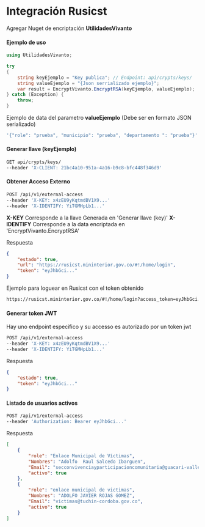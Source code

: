 
# Integración Rusicst

Agregar Nuget de encriptación **UtilidadesVivanto**

#### Ejemplo de uso

```cs
using UtilidadesVivanto;

try
{
    string keyEjemplo = "Key publica"; // Endpoint: api/crypts/keys/
    string valueEjemplo = "{Json serrializado ejemplo}";
    var result = EncryptVivanto.EncryptRSA(keyEjemplo, valueEjemplo);
} catch (Exception) {
    throw;
}
```

Ejemplo de data del parametro **valueEjemplo** (Debe ser en formato JSON serializado)

```sh
'{"role": "prueba", "municipio": "prueba", "departamento ": "prueba"}'
```

#### Generar llave (keyEjemplo)

```sh
GET api/crypts/keys/
--header 'X-CLIENT: 21bc4a10-951a-4a16-b9c8-bfc448f346d9'
```

#### Obtener Acceso Externo

```sh
POST /api/v1/external-access
--header 'X-KEY: x4zEU9yKqtmdBV1X9...'
--header 'X-IDENTIFY: YiTGMHpLb1...'
```
**X-KEY** Corresponde a la llave Generada en 'Generar llave (key)'
**X-IDENTIFY** Corresponde a la data encriptada en 'EncryptVivanto.EncryptRSA'

Respuesta
```json
{
    "estado": true,
    "url": "https://rusicst.mininterior.gov.co/#!/home/login",
    "token": "eyJhbGci..."
}
```

Ejemplo para loguear en Rusicst con el token obtenido

```sh
https://rusicst.mininterior.gov.co/#!/home/login?access_token=eyJhbGci...
```

#### Generar token JWT
Hay uno endpoint especifico y su accesso es autorizado por un token jwt

```sh
POST /api/v1/external-access
--header 'X-KEY: x4zEU9yKqtmdBV1X9...'
--header 'X-IDENTIFY: YiTGMHpLb1...'
```

Respuesta
```json
{
    "estado": true,
    "token": "eyJhbGci..."
}
```

#### Listado de usuarios activos

```sh
POST /api/v1/external-access
--header 'Authorization: Bearer eyJhbGci...'
```

Respuesta
```json
[
    {
        "role": "Enlace Municipal de Víctimas",
        "Nombres": "Adolfo  Raul Salcedo Ibarguen",
        "Email": "secconvivenciayparticipacioncomunitaria@guacari-valle.gov.co",
        "activo": true
    },
    {
        "role": "enlace municipal de victimas",
        "Nombres": "ADOLFO JAVIER ROJAS GOMEZ",
        "Email": "victimas@tuchin-cordoba.gov.co",
        "activo": true
    }
]
```


